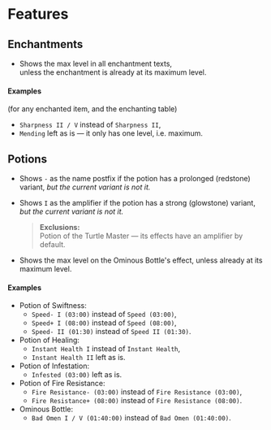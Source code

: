 # Features

## Enchantments

- Shows the max level in all enchantment texts,<br/>
  unless the enchantment is already at its maximum level.

#### Examples

(for any enchanted item, and the enchanting table)

- `Sharpness II / V` instead of `Sharpness II`,
- `Mending` left as is — it only has one level, i.e. maximum.

## Potions

- Shows `-` as the name postfix if the potion has a prolonged (redstone) variant, _but the current variant is not it._

- Shows `I` as the amplifier if the potion has a strong (glowstone) variant, _but the current variant is not it._<br/>

  > **Exclusions:**<br/>
  > Potion of the Turtle Master — its effects have an amplifier by default.

- Shows the max level on the Ominous Bottle's effect, unless already at its maximum level.

#### Examples

- Potion of Swiftness:
  - `Speed- I (03:00)` instead of `Speed (03:00)`,
  - `Speed+ I (08:00)` instead of `Speed (08:00)`,
  - `Speed- II (01:30)` instead of `Speed II (01:30)`.
- Potion of Healing:
  - `Instant Health I` instead of `Instant Health`,
  - `Instant Health II` left as is.
- Potion of Infestation:
  - `Infested (03:00)` left as is.
- Potion of Fire Resistance:
  - `Fire Resistance- (03:00)` instead of `Fire Resistance (03:00)`,
  - `Fire Resistance+ (08:00)` instead of `Fire Resistance (08:00)`.
- Ominous Bottle:
  - `Bad Omen I / V (01:40:00)` instead of `Bad Omen (01:40:00)`.
